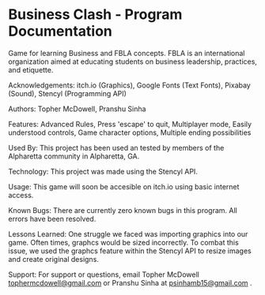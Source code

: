 # Business Clash - Program Documentation
Game for learning Business and FBLA concepts. FBLA is an international organization aimed at educating students on business leadership, practices, and etiquette.

Acknowledgements:
itch.io (Graphics),
Google Fonts (Text Fonts),
Pixabay (Sound),
Stencyl (Programming API)

Authors:
Topher McDowell,
Pranshu Sinha

Features:
Advanced Rules,
Press 'escape' to quit,
Multiplayer mode,
Easily understood controls,
Game character options,
Multiple ending possibilities

Used By:
This project has been used an tested by members of the Alpharetta community in Alpharetta, GA.

Technology:
This project was made using the Stencyl API.

Usage:
This game will soon be accesible on itch.io using basic internet access.

Known Bugs:
There are currently zero known bugs in this program. All errors have been resolved.

Lessons Learned:
One struggle we faced was importing graphics into our game. Often times, graphcs would be sized incorrectly. To combat this issue, we used the graphcs feature within the Stencyl API to resize images and create original designs.

Support:
For support or questions, email Topher McDowell tophermcdowell@gmail.com or Pranshu Sinha at psinhamb15@gmail.com .
